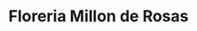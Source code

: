 ---
title: "Floreria Millon de Rosas"
url: /monterrey/floreria-millon-de-rosas/
shop: floristería
---